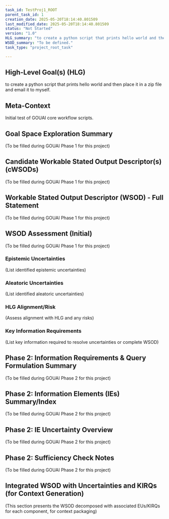 ```yaml
---
task_id: TestProj1_ROOT
parent_task_id: 1
creation_date: 2025-05-20T18:14:40.801509
last_modified_date: 2025-05-20T18:14:40.801509
status: "Not Started"
version: "1.0"
HLG_summary: "to create a python script that prints hello world and then place it in a zip file and email it to myself."
WSOD_summary: "To be defined."
task_type: "project_root_task"

---
```

## High-Level Goal(s) (HLG)

to create a python script that prints hello world and then place it in a zip file and email it to myself.

## Meta-Context

Initial test of GOUAI core workflow scripts.

## Goal Space Exploration Summary
(To be filled during GOUAI Phase 1 for this project)

## Candidate Workable Stated Output Descriptor(s) (cWSODs)
(To be filled during GOUAI Phase 1 for this project)

## Workable Stated Output Descriptor (WSOD) - Full Statement
(To be filled during GOUAI Phase 1 for this project)

## WSOD Assessment (Initial)
(To be filled during GOUAI Phase 1 for this project)
### Epistemic Uncertainties
(List identified epistemic uncertainties)
### Aleatoric Uncertainties
(List identified aleatoric uncertainties)
### HLG Alignment/Risk
(Assess alignment with HLG and any risks)
### Key Information Requirements
(List key information required to resolve uncertainties or complete WSOD)

## Phase 2: Information Requirements & Query Formulation Summary
(To be filled during GOUAI Phase 2 for this project)

## Phase 2: Information Elements (IEs) Summary/Index
(To be filled during GOUAI Phase 2 for this project)

## Phase 2: IE Uncertainty Overview
(To be filled during GOUAI Phase 2 for this project)

## Phase 2: Sufficiency Check Notes
(To be filled during GOUAI Phase 2 for this project)

## Integrated WSOD with Uncertainties and KIRQs (for Context Generation)
(This section presents the WSOD decomposed with associated EUs/KIRQs for each component, for context packaging)
